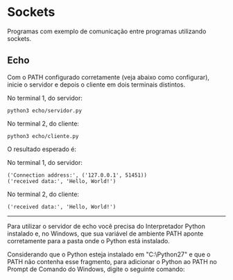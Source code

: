 # Sockets
Programas com exemplo de comunicação entre programas utilizando sockets.


## Echo
Com o PATH configurado corretamente (veja abaixo como configurar),  inicie o servidor e depois o cliente em dois terminais distintos.

No terminal 1, do servidor:
```CMD
python3 echo/servidor.py
```

No terminal 2, do cliente:
```CMD
python3 echo/cliente.py
```

O resultado esperado é:

No terminal 1, do servidor:

```CMD
('Connection address:', ('127.0.0.1', 51451))
('received data:', 'Hello, World!')
```

No terminal 2, do cliente:
```CMD
('received data:', 'Hello, World!')
```

---------------------------------
Para utilizar o servidor de echo você precisa do Interpretador Python instalado e, no Windows, que sua variável de ambiente PATH aponte corretamente para a pasta onde o Python está instalado. 

Considerando que o Python esteja instalado em "C:\Python27\" e que o PATH não contenha esse fragmento, para adicionar o Python ao PATH no Prompt de Comando do Windows, digite o seguinte comando:

```CMD
```
